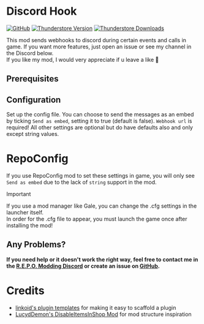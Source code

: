 # Discord Hook

[![GitHub](https://img.shields.io/badge/GitHub-DiscordHook-brightgreen?style=for-the-badge&logo=GitHub)](https://github.com/GlitchApotamus/DiscordHook/)
[![Thunderstore Version](https://img.shields.io/thunderstore/v/GlitchApotamus/DiscordHook?style=for-the-badge&logo=thunderstore&logoColor=white)](https://thunderstore.io/c/repo/p/GlitchApotamus/DiscordHook/)
[![Thunderstore Downloads](https://img.shields.io/thunderstore/dt/GlitchApotamus/DiscordHook?style=for-the-badge&logo=thunderstore&logoColor=white)](https://thunderstore.io/c/repo/p/GlitchApotamus/DiscordHook/)

This mod sends webhooks to discord during certain events and calls in game. If you want more features, just open an issue or see my channel in the Discord below.\
If you like my mod, I would very appreciate if u leave a like 💜

## Prerequisites



## Configuration

Set up the config file. You can choose to send the messages as an embed by ticking `Send as embed`, setting it to true (default is false).
`Webhook url` is required!
All other settings are optional but do have defaults also and only except string values.

# RepoConfig

If you use RepoConfig mod to set these settings in game, you will only see `Send as embed` due to the lack of `string` support in the mod.

> [!IMPORTANT]
> If you use a mod manager like Gale, you can change the .cfg settings in the launcher itself.\
>  In order for the .cfg file to appear, you must launch the game once after installing the mod!

## Any Problems?

**If you need help or it doesn't work the right way, feel free to contact me in the [R.E.P.O. Modding Discord](https://discord.com/channels/1344557689979670578/1352364577022541926) or create an issue on [GitHub](https://github.com/GlitchApotamus/DiscordHook/issues).**

# Credits

- [linkoid's plugin templates](https://github.com/linkoid/Repo.Sdks/tree/main/Plugin.Templates#readme) for making it easy to scaffold a plugin
- [LucydDemon's DisableItemsInShop Mod](https://github.com/lucyd-dev/DisableItemsInShop/) for mod structure inspiration